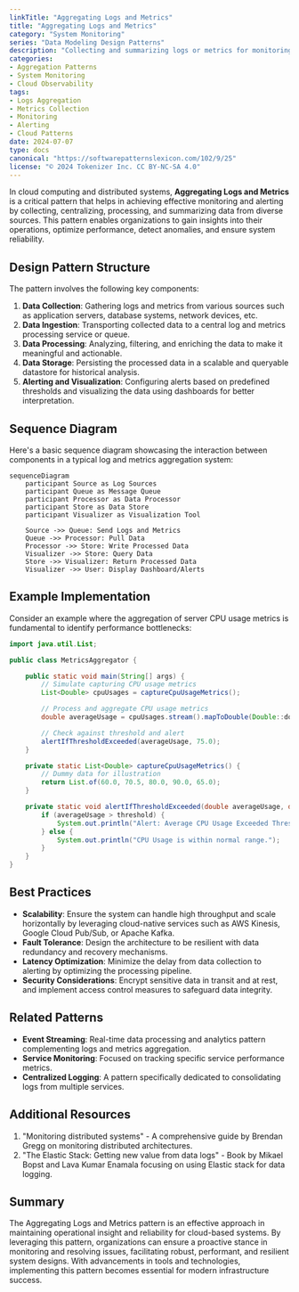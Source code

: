 ```yaml
---
linkTitle: "Aggregating Logs and Metrics"
title: "Aggregating Logs and Metrics"
category: "System Monitoring"
series: "Data Modeling Design Patterns"
description: "Collecting and summarizing logs or metrics for monitoring and alerting."
categories:
- Aggregation Patterns
- System Monitoring
- Cloud Observability
tags:
- Logs Aggregation
- Metrics Collection
- Monitoring
- Alerting
- Cloud Patterns
date: 2024-07-07
type: docs
canonical: "https://softwarepatternslexicon.com/102/9/25"
license: "© 2024 Tokenizer Inc. CC BY-NC-SA 4.0"
---
```



In cloud computing and distributed systems, **Aggregating Logs and Metrics** is a critical pattern that helps in achieving effective monitoring and alerting by collecting, centralizing, processing, and summarizing data from diverse sources. This pattern enables organizations to gain insights into their operations, optimize performance, detect anomalies, and ensure system reliability.

## Design Pattern Structure

The pattern involves the following key components:

1. **Data Collection**: Gathering logs and metrics from various sources such as application servers, database systems, network devices, etc.
2. **Data Ingestion**: Transporting collected data to a central log and metrics processing service or queue.
3. **Data Processing**: Analyzing, filtering, and enriching the data to make it meaningful and actionable.
4. **Data Storage**: Persisting the processed data in a scalable and queryable datastore for historical analysis.
5. **Alerting and Visualization**: Configuring alerts based on predefined thresholds and visualizing the data using dashboards for better interpretation.

## Sequence Diagram

Here's a basic sequence diagram showcasing the interaction between components in a typical log and metrics aggregation system:

```mermaid
sequenceDiagram
    participant Source as Log Sources
    participant Queue as Message Queue
    participant Processor as Data Processor
    participant Store as Data Store
    participant Visualizer as Visualization Tool
    
    Source ->> Queue: Send Logs and Metrics
    Queue ->> Processor: Pull Data
    Processor ->> Store: Write Processed Data
    Visualizer ->> Store: Query Data
    Store ->> Visualizer: Return Processed Data
    Visualizer ->> User: Display Dashboard/Alerts

```

## Example Implementation

Consider an example where the aggregation of server CPU usage metrics is fundamental to identify performance bottlenecks:

```java
import java.util.List;

public class MetricsAggregator {

    public static void main(String[] args) {
        // Simulate capturing CPU usage metrics
        List<Double> cpuUsages = captureCpuUsageMetrics();

        // Process and aggregate CPU usage metrics
        double averageUsage = cpuUsages.stream().mapToDouble(Double::doubleValue).average().orElse(0.0);

        // Check against threshold and alert
        alertIfThresholdExceeded(averageUsage, 75.0);
    }

    private static List<Double> captureCpuUsageMetrics() {
        // Dummy data for illustration
        return List.of(60.0, 70.5, 80.0, 90.0, 65.0);
    }

    private static void alertIfThresholdExceeded(double averageUsage, double threshold) {
        if (averageUsage > threshold) {
            System.out.println("Alert: Average CPU Usage Exceeded Threshold!");
        } else {
            System.out.println("CPU Usage is within normal range.");
        }
    }
}

```

## Best Practices

- **Scalability**: Ensure the system can handle high throughput and scale horizontally by leveraging cloud-native services such as AWS Kinesis, Google Cloud Pub/Sub, or Apache Kafka.
- **Fault Tolerance**: Design the architecture to be resilient with data redundancy and recovery mechanisms.
- **Latency Optimization**: Minimize the delay from data collection to alerting by optimizing the processing pipeline.
- **Security Considerations**: Encrypt sensitive data in transit and at rest, and implement access control measures to safeguard data integrity.

## Related Patterns

- **Event Streaming**: Real-time data processing and analytics pattern complementing logs and metrics aggregation.
- **Service Monitoring**: Focused on tracking specific service performance metrics.
- **Centralized Logging**: A pattern specifically dedicated to consolidating logs from multiple services.

## Additional Resources

1. "Monitoring distributed systems" - A comprehensive guide by Brendan Gregg on monitoring distributed architectures.
2. "The Elastic Stack: Getting new value from data logs" - Book by Mikael Bopst and Lava Kumar Enamala focusing on using Elastic stack for data logging.

## Summary

The Aggregating Logs and Metrics pattern is an effective approach in maintaining operational insight and reliability for cloud-based systems. By leveraging this pattern, organizations can ensure a proactive stance in monitoring and resolving issues, facilitating robust, performant, and resilient system designs. With advancements in tools and technologies, implementing this pattern becomes essential for modern infrastructure success.
